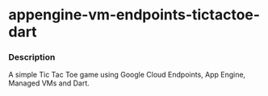 # appengine-vm-endpoints-tictactoe-dart

### Description

A simple Tic Tac Toe game using Google Cloud Endpoints, App Engine, Managed VMs and Dart.
